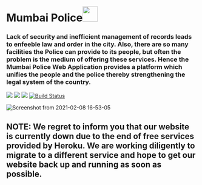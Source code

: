 # Mumbai Police<img src="https://user-images.githubusercontent.com/52334437/107213570-9f626e00-6a2e-11eb-8bca-d09303c6a0dd.png" width="40">

### Lack of security and inefficient management of records leads to enfeeble law and order in the city. Also, there are so many facilities the Police can provide to its people, but often the problem is the medium of offering these services. Hence the Mumbai Police Web Application provides a platform which unifies the people and the police thereby strengthening the legal system of the country.

[![](https://img.shields.io/badge/Made%20With-Leaflet-228B22?style=for-the-badge&logo=Leaflet)](https://www.tensorflow.org "Tensorflow")
[![](https://img.shields.io/badge/Made_with-Django-red?style=for-the-badge&logo=Django)](https://keras.io "Keras")
[![](https://img.shields.io/badge/%E2%86%91_Deploy_to-Heroku-7056bf.svg?style=for-the-badge)](https://mumbaipolice.herokuapp.com/)
[![Build Status](https://img.shields.io/endpoint.svg?url=https%3A%2F%2Factions-badge.atrox.dev%2Fkushv16%2FMumbai_Police%2Fbadge&style=for-the-badge)](https://actions-badge.atrox.dev/kushv16/Mumbai_Police/goto)

![Screenshot from 2021-02-08 16-53-05](https://user-images.githubusercontent.com/52334437/107213372-4db9e380-6a2e-11eb-83c6-c85810400223.png)

## NOTE: We regret to inform you that our website is currently down due to the end of free services provided by Heroku. We are working diligently to migrate to a different service and hope to get our website back up and running as soon as possible. 
